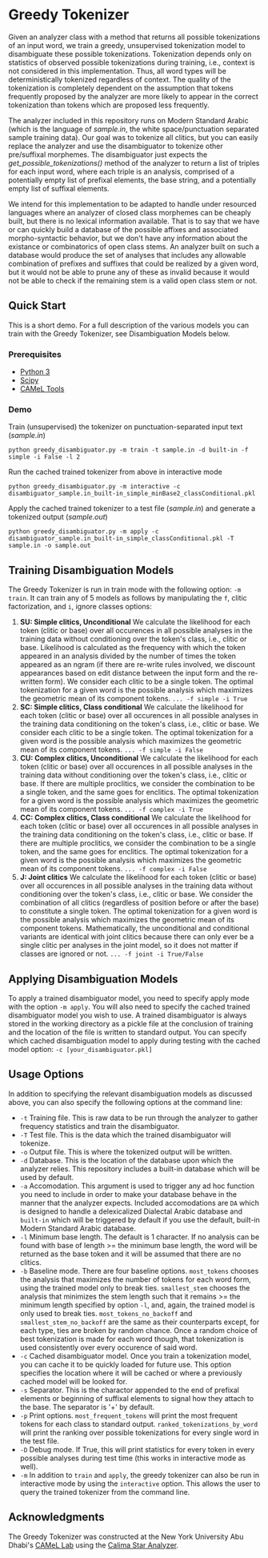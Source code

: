 # Greedy Tokenizer

Given an analyzer class with a method that returns all possible tokenizations of an input word, we train a greedy, unsupervised tokenization model to disambiguate these possible tokenizations. Tokenization depends only on statistics of observed possible tokenizations during training, i.e., context is not considered in this implementation. Thus, all word types will be deterministically tokenized regardless of context. The quality of the tokenization is completely dependent on the assumption that tokens frequently proposed by the analyzer are more likely to appear in the correct tokenization than tokens which are proposed less frequently.

The analyzer included in this repository runs on Modern Standard Arabic (which is the language of *sample.in*, the white space/punctuation separated sample training data). Our goal was to tokenize all clitics, but you can easily replace the analyzer and use the disambiguator to tokenize other pre/suffixal morphemes. The disambiguator just expects the *get_possible_tokenizations()* method of the analyzer to return a list of triples for each input word, where each triple is an analysis, comprised of a potentially empty list of prefixal elements, the base string, and a potentially empty list of suffixal elements.

We intend for this implementation to be adapted to handle under resourced languages where an analyzer of closed class morphemes can be cheaply built, but there is no lexical information available. That is to say that we have or can quickly build a database of the possible affixes and associated morpho-syntactic behavior, but we don't have any information about the existance or combinatorics of open class stems. An analyzer built on such a database would produce the set of analyses that includes any allowable combination of prefixes and suffixes that could be realized by a given word, but it would not be able to prune any of these as invalid because it would not be able to check if the remaining stem is a valid open class stem or not.

## Quick Start

This is a short demo. For a full description of the various models you can train with the Greedy Tokenizer, see Disambiguation Models below.

### Prerequisites

* [Python 3](https://www.python.org/downloads/)
* [Scipy](https://www.scipy.org)
* [CAMeL Tools](https://camel-tools.readthedocs.io/en/latest/)

### Demo

Train (unsupervised) the tokenizer on punctuation-separated input text (*sample.in*)

```python greedy_disambiguator.py -m train -t sample.in -d built-in -f simple -i False -l 2```

Run the cached trained tokenizer from above in interactive mode

```python greedy_disambiguator.py -m interactive -c disambiguator_sample.in_built-in_simple_minBase2_classConditional.pkl```

Apply the cached trained tokenizer to a test file (*sample.in*) and generate a tokenized output (*sample.out*)

```python greedy_disambiguator.py -m apply -c disambiguator_sample.in_built-in_simple_classConditional.pkl -T sample.in -o sample.out```

## Training Disambiguation Models

The Greedy Tokenizer is run in train mode with the following option: ```-m train```. It can train any of 5 models as follows by manipulating the ```f```, clitic factorization, and ```i```, ignore classes options:

1. **SU: Simple clitics, Unconditional** We calculate the likelihood for each token (clitic or base) over all occurences in all possible analyses in the training data without conditioning over the token's class, i.e., clitic or base. Likelihood is calculated as the frequency with which the token appeared in an analysis divided by the number of times the token appeared as an ngram (if there are re-write rules involved, we discount appearances based on edit distance between the input form and the re-written form). We consider each clitic to be a single token. The optimal tokenization for a given word is the possible analysis which maximizes the geometric mean of its component tokens. ```... -f simple -i True```
2. **SC: Simple clitics, Class conditional** We calculate the likelihood for each token (clitic or base) over all occurences in all possible analyses in the training data conditioning on the token's class, i.e., clitic or base. We consider each clitic to be a single token. The optimal tokenization for a given word is the possible analysis which maximizes the geometric mean of its component tokens. ```... -f simple -i False```
3. **CU: Complex clitics, Unconditional** We calculate the likelihood for each token (clitic or base) over all occurences in all possible analyses in the training data without conditioning over the token's class, i.e., clitic or base. If there are multiple proclitics, we consider the combination to be a single token, and the same goes for enclitics. The optimal tokenization for a given word is the possible analysis which maximizes the geometric mean of its component tokens. ```... -f complex -i True```
4. **CC: Complex clitics, Class conditional** We calculate the likelihood for each token (clitic or base) over all occurences in all possible analyses in the training data conditioning on the token's class, i.e., clitic or base. If there are multiple proclitics, we consider the combination to be a single token, and the same goes for enclitics. The optimal tokenization for a given word is the possible analysis which maximizes the geometric mean of its component tokens. ```... -f complex -i False```
5. **J: Joint clitics** We calculate the likelihood for each token (clitic or base) over all occurences in all possible analyses in the training data without conditioning over the token's class, i.e., clitic or base. We consider the combination of all clitics (regardless of position before or after the base) to constitute a single token. The optimal tokenization for a given word is the possible analysis which maximizes the geometric mean of its component tokens. Mathematically, the unconditional and conditional variants are identical with joint clitics because there can only ever be a single clitic per analyses in the joint model, so it does not matter if classes are ignored or not. ```... -f joint -i True/False```

## Applying Disambiguation Models

To apply a trained disambiguator model, you need to specify apply mode with the option ```-m apply```. You will also need to specify the cached trained disambiguator model you wish to use. A trained disambiguator is always stored in the working directory as a pickle file at the conclusion of training and the location of the file is written to standard output. You can specify which cached disambiguation model to apply during testing with the cached model option: ```-c [your_disambiguator.pkl]```

## Usage Options

In addition to specifying the relevant disambiguation models as discussed above, you can also specify the following options at the command line:

* ```-t``` Training file. This is raw data to be run through the analyzer to gather frequency statistics and train the disambiguator.
* ```-T``` Test file. This is the data which the trained disambiguator will tokenize.
* ```-o``` Output file. This is where the tokenized output will be written.
* ```-d``` Database. This is the location of the database upon which the analyzer relies. This repository includes a built-in database which will be used by default.
* ```-a``` Accomodation. This argument is used to trigger any ad hoc function you need to include in order to make your database behave in the manner that the analyzer expects. Included accomodations are ```DA``` which is designed to handle a delexicalized Dialectal Arabic database and ```built-in``` which will be triggered by default if you use the default, built-in Modern Standard Arabic database.
* ```-l``` Minimum base length. The default is 1 character. If no analysis can be found with base of length >= the minimum base length, the word will be returned as the base token and it will be assumed that there are no clitics.
* ```-b``` Baseline mode. There are four baseline options. ```most_tokens``` chooses the analysis that maximizes the number of tokens for each word form, using the trained model only to break ties. ```smallest_stem``` chooses the analysis that minimizes the stem length such that it remains >= the minimum length specified by option ```-l```, and, again, the trained model is only used to break ties. ```most_tokens_no_backoff``` and ```smallest_stem_no_backoff``` are the same as their counterparts except, for each type, ties are broken by random chance. Once a random choice of best tokenization is made for each word though, that tokenization is used consistently over every occurence of said word.
* ```-c``` Cached disambiguator model. Once you train a tokenization model, you can cache it to be quickly loaded for future use. This option specifies the location where it will be cached or where a previously cached model will be looked for.
* ```-s``` Separator. This is the charactor appended to the end of prefixal elements or beginning of suffixal elements to signal how they attach to the base. The separator is '+' by default.
* ```-p``` Print options. ```most_frequent_tokens``` will print the most frequent tokens for each class to standard output. ```ranked_tokenizations_by_word``` will print the ranking over possible tokenizations for every single word in the test file.
* ```-D``` Debug mode. If True, this will print statistics for every token in every possible analyses during test time (this works in interactive mode as well).
* ```-m``` In addition to ```train``` and ```apply```, the greedy tokenizer can also be run in interactive mode by using the ```interactive``` option. This allows the user to query the trained tokenizer from the command line.

## Acknowledgments

The Greedy Tokenizer was constructed at the New York University Abu Dhabi's [CAMeL Lab](https://nyuad.nyu.edu/en/research/centers-labs-and-projects/computational-approaches-to-modeling-language-lab.html) using the [Calima Star Analyzer](https://calimastar.abudhabi.nyu.edu/#/analyzer).
